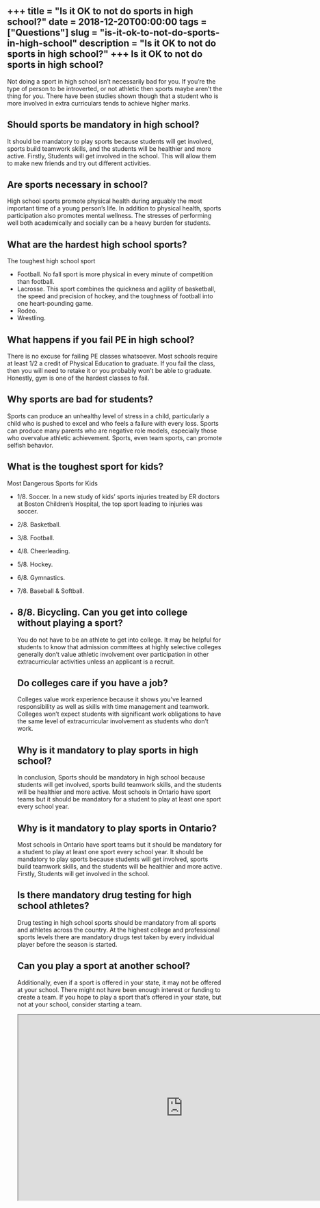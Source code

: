 +++
title = "Is it OK to not do sports in high school?"
date = 2018-12-20T00:00:00
tags = ["Questions"]
slug = "is-it-ok-to-not-do-sports-in-high-school"
description = "Is it OK to not do sports in high school?"
+++
Is it OK to not do sports in high school?
-----------------------------------------

Not doing a sport in high school isn’t necessarily bad for you. If you’re the type of person to be introverted, or not athletic then sports maybe aren’t the thing for you. There have been studies shown though that a student who is more involved in extra curriculars tends to achieve higher marks.

Should sports be mandatory in high school?
------------------------------------------

It should be mandatory to play sports because students will get involved, sports build teamwork skills, and the students will be healthier and more active. Firstly, Students will get involved in the school. This will allow them to make new friends and try out different activities.

Are sports necessary in school?
-------------------------------

High school sports promote physical health during arguably the most important time of a young person’s life. In addition to physical health, sports participation also promotes mental wellness. The stresses of performing well both academically and socially can be a heavy burden for students.

What are the hardest high school sports?
----------------------------------------

The toughest high school sport

- Football. No fall sport is more physical in every minute of competition than football.
- Lacrosse. This sport combines the quickness and agility of basketball, the speed and precision of hockey, and the toughness of football into one heart-pounding game.
- Rodeo.
- Wrestling.

What happens if you fail PE in high school?
-------------------------------------------

There is no excuse for failing PE classes whatsoever. Most schools require at least 1/2 a credit of Physical Education to graduate. If you fail the class, then you will need to retake it or you probably won’t be able to graduate. Honestly, gym is one of the hardest classes to fail.

Why sports are bad for students?
--------------------------------

Sports can produce an unhealthy level of stress in a child, particularly a child who is pushed to excel and who feels a failure with every loss. Sports can produce many parents who are negative role models, especially those who overvalue athletic achievement. Sports, even team sports, can promote selfish behavior.

What is the toughest sport for kids?
------------------------------------

Most Dangerous Sports for Kids

- 1/8. Soccer. In a new study of kids’ sports injuries treated by ER doctors at Boston Children’s Hospital, the top sport leading to injuries was soccer.
- 2/8. Basketball.
- 3/8. Football.
- 4/8. Cheerleading.
- 5/8. Hockey.
- 6/8. Gymnastics.
- 7/8. Baseball &amp; Softball.
- 8/8. Bicycling. Can you get into college without playing a sport?
    -------------------------------------------------
    
    You do not have to be an athlete to get into college. It may be helpful for students to know that admission committees at highly selective colleges generally don’t value athletic involvement over participation in other extracurricular activities unless an applicant is a recruit.
    
    Do colleges care if you have a job?
    -----------------------------------
    
    Colleges value work experience because it shows you’ve learned responsibility as well as skills with time management and teamwork. Colleges won’t expect students with significant work obligations to have the same level of extracurricular involvement as students who don’t work.
    
    Why is it mandatory to play sports in high school?
    --------------------------------------------------
    
    In conclusion, Sports should be mandatory in high school because students will get involved, sports build teamwork skills, and the students will be healthier and more active. Most schools in Ontario have sport teams but it should be mandatory for a student to play at least one sport every school year.
    
    Why is it mandatory to play sports in Ontario?
    ----------------------------------------------
    
    Most schools in Ontario have sport teams but it should be mandatory for a student to play at least one sport every school year. It should be mandatory to play sports because students will get involved, sports build teamwork skills, and the students will be healthier and more active. Firstly, Students will get involved in the school.
    
    Is there mandatory drug testing for high school athletes?
    ---------------------------------------------------------
    
    Drug testing in high school sports should be mandatory from all sports and athletes across the country. At the highest college and professional sports levels there are mandatory drugs test taken by every individual player before the season is started.
    
    Can you play a sport at another school?
    ---------------------------------------
    
    Additionally, even if a sport is offered in your state, it may not be offered at your school. There might not have been enough interest or funding to create a team. If you hope to play a sport that’s offered in your state, but not at your school, consider starting a team.
    
    <iframe allow="accelerometer; autoplay; clipboard-write; encrypted-media; gyroscope; picture-in-picture" allowfullscreen="" class="__youtube_prefs__  epyt-is-override  no-lazyload" data-no-lazy="1" data-origheight="433" data-origwidth="770" data-skipgform_ajax_framebjll="" height="433" id="_ytid_64097" loading="lazy" src="https://www.youtube.com/embed/6JXWoKSaV1I?enablejsapi=1&autoplay=0&cc_load_policy=0&cc_lang_pref=&iv_load_policy=1&loop=0&modestbranding=0&rel=1&fs=1&playsinline=0&autohide=2&theme=dark&color=red&controls=1&" title="YouTube player" width="770"></iframe>